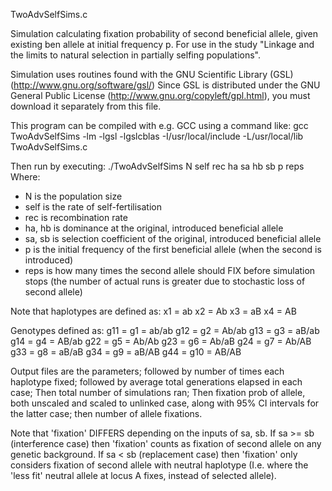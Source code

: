 TwoAdvSelfSims.c 

Simulation calculating fixation probability of second beneficial allele, given existing
ben allele at initial frequency p. For use in the study "Linkage and the limits to natural
selection in partially selfing populations".

Simulation uses routines found with the GNU Scientific Library (GSL)
(http://www.gnu.org/software/gsl/)
Since GSL is distributed under the GNU General Public License 
(http://www.gnu.org/copyleft/gpl.html), you must download it 
separately from this file.

This program can be compiled with e.g. GCC using a command like:
gcc TwoAdvSelfSims -lm -lgsl -lgslcblas -I/usr/local/include -L/usr/local/lib TwoAdvSelfSims.c

Then run by executing:
./TwoAdvSelfSims N self rec ha sa hb sb p reps
Where:
- N is the population size
- self is the rate of self-fertilisation
- rec is recombination rate
- ha, hb is dominance at the original, introduced beneficial allele
- sa, sb is selection coefficient of the original, introduced beneficial allele
- p is the initial frequency of the first beneficial allele (when the second is introduced)
- reps is how many times the second allele should FIX before simulation stops 
(the number of actual runs is greater due to stochastic loss of second allele)

Note that haplotypes are defined as:
x1 = ab
x2 = Ab
x3 = aB
x4 = AB

Genotypes defined as:
g11 = g1 = ab/ab
g12 = g2 = Ab/ab
g13 = g3 = aB/ab
g14 = g4 = AB/ab
g22 = g5 = Ab/Ab
g23 = g6 = Ab/aB
g24 = g7 = Ab/AB
g33 = g8 = aB/aB
g34 = g9 = aB/AB
g44 = g10 = AB/AB

Output files are the parameters;
followed by number of times each haplotype fixed;
followed by average total generations elapsed in each case;
Then total number of simulations ran;
Then fixation prob of allele, both unscaled and scaled to unlinked case, 
along with 95% CI intervals for the latter case;
then number of allele fixations.

Note that 'fixation' DIFFERS depending on the inputs of sa, sb.
If sa >= sb (interference case) then 'fixation' counts as fixation of second allele on any genetic background.
If sa < sb (replacement case) then 'fixation' only considers fixation of second allele with neutral haplotype
(I.e. where the 'less fit' neutral allele at locus A fixes, instead of selected allele).
